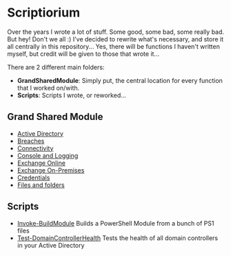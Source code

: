# Scriptiorium
Over the years I wrote a lot of stuff. Some good, some bad, some really bad. But hey! Don't we all :)
I've decided to rewrite what's necessary, and store it all centrally in this repository... Yes, there will be functions I haven't written myself, but credit will be given to those that wrote it...

There are 2 different main folders:
 
 * **GrandSharedModule**: Simply put, the central location for every function that I worked on/with.
 * **Scripts**: Scripts I wrote, or reworked...
 
 ## Grand Shared Module
* [Active Directory](https://github.com/Toasterlabs/Scriptiorium/blob/master/GrandSharedModule/Public/Active%20Directory/readme.md)
* [Breaches](https://github.com/Toasterlabs/Scriptiorium/blob/master/GrandSharedModule/Public/Breaches/readme.md)
* [Connectivity](https://github.com/Toasterlabs/Scriptiorium/blob/master/GrandSharedModule/Public/Connectivity/readme.md)
* [Console and Logging](https://github.com/Toasterlabs/Scriptiorium/blob/master/GrandSharedModule/Public/Console%20and%20Logging/readme.md)
* [Exchange Online](https://github.com/Toasterlabs/Scriptiorium/blob/master/GrandSharedModule/Public/Exchange%20Online/Readme.md)
* [Exchange On-Premises](https://github.com/Toasterlabs/Scriptiorium/blob/master/GrandSharedModule/Public/Exchange%20On-Premises/Readme.md)
* [Credentials](https://github.com/Toasterlabs/Scriptiorium/blob/master/GrandSharedModule/Public/Credentials/readme.md)
* [Files and folders](https://github.com/Toasterlabs/Scriptiorium/blob/master/GrandSharedModule/Public/Files%20and%20Folders/readme.md)

## Scripts
* [Invoke-BuildModule](https://github.com/Toasterlabs/Scriptiorium/tree/master/Scripts/Invoke-BuildModule)
Builds a PowerShell Module from a bunch of PS1 files
* [Test-DomainControllerHealth](https://github.com/Toasterlabs/Scriptiorium/tree/master/Scripts/Test-DomainControllerHealth)
Tests the health of all domain controllers in your Active Directory

